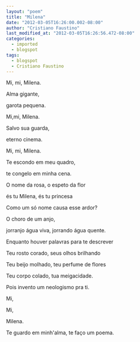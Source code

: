 ```yaml
---
layout: "poem"
title: "Milena"
date: "2012-03-05T16:26:00.002-08:00"
author: "Cristiano Faustino"
last_modified_at: "2012-03-05T16:26:56.472-08:00"
categories:
  - imported
  - blogspot
tags:
  - blogspot
  - Cristiano Faustino
---
```


Mi, mi, Milena.

Alma gigante,

garota pequena.

Mi,mi, Milena.

Salvo sua guarda,

eterno cinema.

Mi, mi, Milena.

Te escondo em meu quadro,

te congelo em minha cena.

O nome da rosa, o espeto da flor

és tu Milena, és tu princesa

Como um só nome causa esse ardor?

O choro de um anjo,

jorranjo água viva, jorrando água quente.

Enquanto houver palavras para te descrever

Teu rosto corado, seus olhos brilhando

Teu beijo molhado, teu perfume de flores

Teu corpo colado, tua meigacidade.

Pois invento um neologismo pra ti.

Mi,

Mi,

Milena.

Te guardo em minh'alma, te faço um poema.